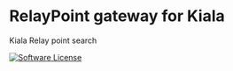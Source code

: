 RelayPoint gateway for Kiala
======

Kiala Relay point search

[![Software License](https://img.shields.io/badge/license-MIT-brightgreen.svg?style=flat)](LICENSE.md)

